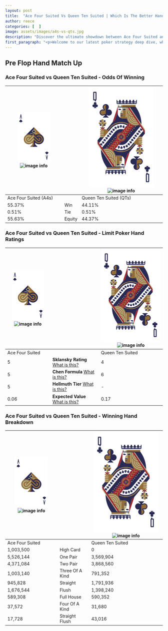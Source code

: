 ```yaml
---
layout: post
title:  "Ace Four Suited Vs Queen Ten Suited | Which Is The Better Hand In Poker? A Complete Guide"
author: reece
categories: [  ]
image: assets/images/a4s-vs-qts.jpg
description: "Discover the ultimate showdown between Ace Four Suited and Queen Ten Suited in poker! Uncover the odds, strategies, and scenarios where one hand triumphs over the other. Get ready to up your poker game with this thrilling analysis."
first_paragraph: "<p>Welcome to our latest poker strategy deep dive, where we're pitting two distinct hands against each other in a high-stakes showdown: Ace Four Suited vs Queen Ten Suited.</p><p>In the dynamic world of poker, every decision counts, and knowing which hand holds the upper hand is key to your success at the table.</p><p>In this article, we'll dissect these two hands, explore the scenarios where one dominates the other, and equip you with the knowledge to make strategic choices that can tip the odds in your favor.</p><p>Get ready to unravel the intriguing dynamics of these poker hands and elevate your game to new heights.</p>"
---
```




[comment]: # (sp0)

## Pre Flop Hand Match Up

<div class="table hand-ratings" markdown="1"> 



### Ace Four Suited vs Queen Ten Suited - Odds Of Winning


    
| ![image info](assets/images/hand1/A.png) ![image info](assets/images/hand1/4s.png) |  | ![image info](assets/images/hand2/Q.png) ![image info](assets/images/hand2/Ts.png) |
| -------- | -------- | -------- |
| Ace Four Suited (A4s) |  | Queen Ten Suited (QTs) |
| 55.37% | Win | 44.11% |
| 0.51% | Tie | 0.51% |
| 55.63% | Equity | 44.37% |




[comment]: # (sp1)



### Ace Four Suited vs Queen Ten Suited - Limit Poker Hand Ratings


    
| ![image info](assets/images/hand1/A.png) ![image info](assets/images/hand1/4s.png) |  | ![image info](assets/images/hand2/Q.png) ![image info](assets/images/hand2/Ts.png) |
| -------- | -------- | -------- |
| Ace Four Suited |  | Queen Ten Suited |
| 5 | **Sklansky Rating** [What is this?](/sklansky-rating-explained) | 4 |
| 5 | **Chen Formula** [What is this?](/chen-formula-explained) | 6 |
| 5 | **Hellmuth Tier** [What is this?](/Hellmuth-tier-explained) | - |
| 0.06 | **Expected Value** [What is this?](/expected-value-explained) | 0.17 |




[comment]: # (sp2)



### Ace Four Suited vs Queen Ten Suited - Winning Hand Breakdown


    
| ![image info](assets/images/hand1/A.png) ![image info](assets/images/hand1/4s.png) |  | ![image info](assets/images/hand2/Q.png) ![image info](assets/images/hand2/Ts.png) |
| -------- | -------- | -------- |
| Ace Four Suited |  | Queen Ten Suited |
| 1,003,500 | High Card | 0 |
| 5,526,144 | One Pair | 3,569,904 |
| 4,371,084 | Two Pair | 3,868,560 |
| 1,003,140 | Three Of A Kind | 791,352 |
| 945,828 | Straight | 1,791,936 |
| 1,676,544 | Flush | 1,398,240 |
| 589,308 | Full House | 590,352 |
| 37,572 | Four Of A Kind | 31,680 |
| 17,728 | Straight Flush | 43,016 |




[comment]: # (sp3)



</div>

[comment]: # (sp4)



[comment]: # (sp5)

